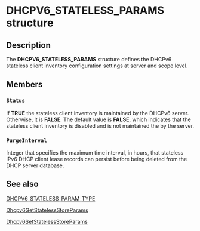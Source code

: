 # DHCPV6_STATELESS_PARAMS structure

## Description

The **DHCPV6_STATELESS_PARAMS** structure defines the DHCPv6 stateless client inventory configuration settings at server and scope level.

## Members

### `Status`

If **TRUE** the stateless client inventory is maintained by the DHCPv6 server. Otherwise, it is **FALSE**. The default value is **FALSE**, which indicates that the stateless client inventory is disabled and is not maintained the by the server.

### `PurgeInterval`

Integer that specifies the maximum time interval, in hours, that stateless IPv6 DHCP client lease records can persist before being deleted from the DHCP server database.

## See also

[DHCPV6_STATELESS_PARAM_TYPE](https://learn.microsoft.com/previous-versions/windows/desktop/api/dhcpsapi/ne-dhcpsapi-dhcpv6_stateless_param_type)

[Dhcpv6GetStatelessStoreParams](https://learn.microsoft.com/previous-versions/windows/desktop/api/dhcpsapi/nf-dhcpsapi-dhcpv6getstatelessstoreparams)

[Dhcpv6SetStatelessStoreParams](https://learn.microsoft.com/previous-versions/windows/desktop/api/dhcpsapi/nf-dhcpsapi-dhcpv6setstatelessstoreparams)